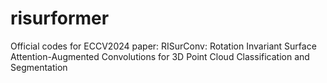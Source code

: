# risurformer
Official codes for ECCV2024 paper: RISurConv: Rotation Invariant Surface Attention-Augmented Convolutions for 3D Point Cloud Classification and Segmentation

